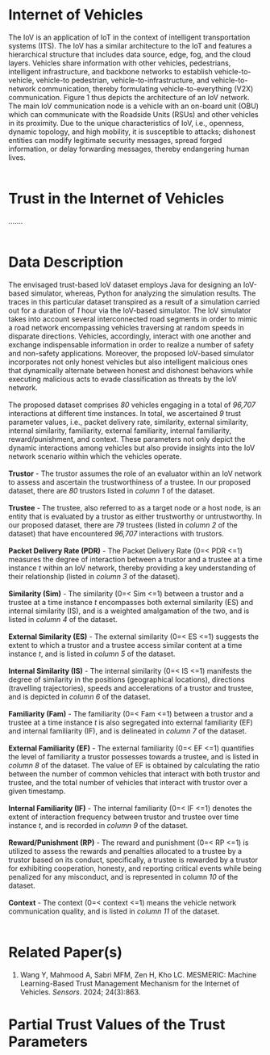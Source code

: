 # Internet of Vehicles
The IoV is an application of IoT in the context of intelligent transportation systems (ITS). The IoV has a similar architecture to the IoT and features a hierarchical structure that includes data source, edge, fog, and the cloud layers. Vehicles share information with other vehicles, pedestrians, intelligent infrastructure, and backbone networks to establish vehicle-to-vehicle, vehicle-to pedestrian, vehicle-to-infrastructure, and vehicle-to-network communication, thereby formulating vehicle-to-everything (V2X) communication. Figure 1 thus depicts the architecture of an IoV network. The main IoV communication node is a vehicle with an on-board unit (OBU) which can communicate with the Roadside Units (RSUs) and other vehicles in its proximity. Due to the unique characteristics of IoV, i.e., openness, dynamic topology, and high mobility, it is susceptible to attacks; dishonest entities can modify legitimate security messages, spread forged information, or delay forwarding messages, thereby endangering human lives.<br/><br/>

# Trust in the Internet of Vehicles
.......<br/><br/>
# Data Description
The envisaged trust-based IoV dataset employs Java for designing an IoV-based simulator, whereas, Python for analyzing the simulation results. The traces in this particular dataset transpired as a result of a simulation carried out for a duration of *1* hour via the IoV-based simulator. The IoV simulator takes into account several interconnected road segments in order to mimic a road network encompassing vehicles traversing at random speeds in disparate directions. Vehicles, accordingly, interact with one another and exchange indispensable information in order to realize a number of safety and non-safety applications. Moreover, the proposed IoV-based simulator incorporates not only honest vehicles but also intelligent malicious ones that dynamically alternate between honest and dishonest behaviors while executing malicious acts to evade classification as threats by the IoV network.<br/><br/>
The proposed dataset comprises *80* vehicles engaging in a total of *96,707* interactions at different time instances. In total, we ascertained *9* trust parameter values, i.e., packet delivery rate, similarity, external similarity, internal similarity, familiarity, external familiarity, internal familiarity, reward/punishment, and context. These parameters not only depict the dynamic interactions among vehicles but also provide insights into the IoV network scenario within which the vehicles operate.<br/><br/>
**Trustor** - The trustor assumes the role of an evaluator within an IoV network to assess and ascertain the trustworthiness of a trustee. In our proposed dataset, there are *80* trustors listed in *column 1* of the dataset.<br/><br/>
**Trustee** - The trustee, also referred to as a target node or a host node, is an entity that is evaluated by a trustor as either trustworthy or untrustworthy. In our proposed dataset, there are *79* trustees (listed in *column 2* of the dataset) that have encountered *96,707* interactions with trustors. <br/><br/>
**Packet Delivery Rate (PDR)** - The Packet Delivery Rate (0=< PDR <=1) measures the degree of interaction between a trustor and a trustee at a time instance *t* within an IoV network, thereby providing a key understanding of their relationship (listed in *column 3* of the dataset). <br/><br/>
**Similarity (Sim)** - The similarity (0=< Sim <=1) between a trustor and a trustee at a time instance *t* encompasses both external similarity (ES) and internal similarity (IS), and is a weighted amalgamation of the two, and is listed in *column 4* of the dataset.<br/><br/>
**External Similarity (ES)** - The external similarity (0=< ES <=1) suggests the extent to which a trustor and a trustee access similar content at a time instance *t*, and is listed in *column 5* of the dataset.<br/><br/>
**Internal Similarity (IS)** - The internal similarity (0=< IS <=1) manifests the degree of similarity in the positions (geographical locations), directions (travelling trajectories), speeds and accelerations of a trustor and trustee, and is depicted in *column 6* of the dataset.<br/><br/>
**Familiarity (Fam)** - The familiarity (0=< Fam <=1) between a trustor and a trustee at a time instance *t* is also segregated into external familiarity (EF) and internal familiarity (IF), and is delineated in *column 7* of the dataset.<br/><br/>
**External Familiarity (EF)** - The external familiarity (0=< EF <=1) quantifies the level of familiarity a trustor possesses towards a trustee, and is listed in *column 8* of the dataset. The value of EF is obtained by calculating the ratio between the number of common vehicles that interact with both trustor and trustee, and the total number of vehicles that interact with trustor over a given timestamp.<br/><br/>
**Internal Familiarity (IF)** - The internal familiarity (0=< IF <=1) denotes the extent of interaction frequency between trustor and trustee over time instance *t*, and is recorded in *column 9* of the dataset. <br/><br/>
**Reward/Punishment (RP)** - The reward and punishment (0=< RP <=1) is utilized to assess the rewards and penalties allocated to a trustee by a trustor based on its conduct, specifically, a trustee is rewarded by a trustor for exhibiting cooperation, honesty, and reporting critical events while being penalized for any misconduct, and is represented in column *10* of the dataset. <br/><br/>
**Context** - The context (0=< context <=1) means the vehicle network communication quality, and is listed in *column 11* of the dataset.<br/><br/>
# Related Paper(s)
1. Wang Y, Mahmood A, Sabri MFM, Zen H, Kho LC. MESMERIC: Machine Learning-Based Trust Management Mechanism for the Internet of Vehicles. *Sensors*. 2024; 24(3):863.
# Partial Trust Values of the Trust Parameters

